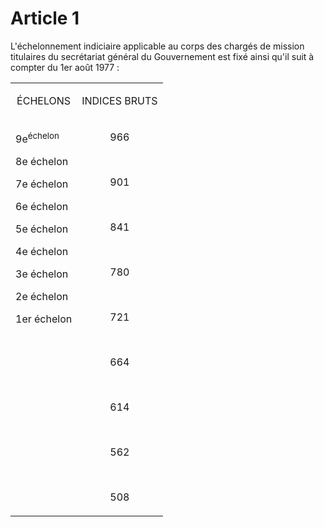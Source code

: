 # Article 1

L'échelonnement indiciaire applicable au corps des chargés de mission titulaires du secrétariat général du Gouvernement est fixé ainsi qu'il suit à compter du 1er août 1977 :

<table>
<tbody>
<tr>
<td valign="top">
<p align="center">ÉCHELONS</p>
</td>
<td valign="top">
<p align="center">INDICES BRUTS</p>
</td>
</tr>
<tr>
<td rowspan="2" valign="top">
<p>9e<sup/>échelon </p>
<p>8e échelon </p>
<p>7e échelon </p>
<p>6e échelon </p>
<p>5e échelon </p>
<p>4e échelon </p>
<p>3e échelon </p>
<p>2e échelon </p>
<p>1er échelon</p>
</td>
<td rowspan="2" valign="top">
<p align="center">966 </p>
<br/>
<p align="center">901 </p>
<br/>
<p align="center">841 </p>
<br/>
<p align="center">780 </p>
<br/>
<p align="center">721 </p>
<br/>
<p align="center">664 </p>
<br/>
<p align="center">614 </p>
<br/>
<p align="center">562 </p>
<br/>
<p align="center">508</p>
</td>
</tr>
</tbody>
</table>
